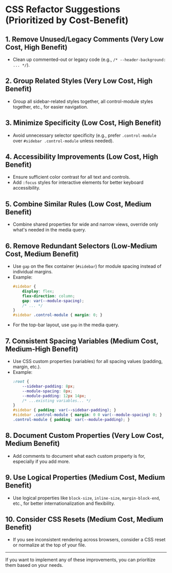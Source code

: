 
# CSS Refactor Suggestions (Prioritized by Cost-Benefit)

## 1. Remove Unused/Legacy Comments (Very Low Cost, High Benefit)
- Clean up commented-out or legacy code (e.g., `/* --header-background: ... */`).

## 2. Group Related Styles (Very Low Cost, High Benefit)
- Group all sidebar-related styles together, all control-module styles together, etc., for easier navigation.

## 3. Minimize Specificity (Low Cost, High Benefit)
- Avoid unnecessary selector specificity (e.g., prefer `.control-module` over `#sidebar .control-module` unless needed).

## 4. Accessibility Improvements (Low Cost, High Benefit)
- Ensure sufficient color contrast for all text and controls.
- Add `:focus` styles for interactive elements for better keyboard accessibility.

## 5. Combine Similar Rules (Low Cost, Medium Benefit)
- Combine shared properties for wide and narrow views, override only what's needed in the media query.

## 6. Remove Redundant Selectors (Low-Medium Cost, Medium Benefit)
- Use `gap` on the flex container (`#sidebar`) for module spacing instead of individual margins.
- Example:
  ```css
  #sidebar {
      display: flex;
      flex-direction: column;
      gap: var(--module-spacing);
      /* ... */
  }
  #sidebar .control-module { margin: 0; }
  ```
- For the top-bar layout, use `gap` in the media query.

## 7. Consistent Spacing Variables (Medium Cost, Medium-High Benefit)
- Use CSS custom properties (variables) for all spacing values (padding, margin, etc.).
- Example:
  ```css
  :root {
      --sidebar-padding: 8px;
      --module-spacing: 8px;
      --module-padding: 12px 14px;
      /* ...existing variables... */
  }
  #sidebar { padding: var(--sidebar-padding); }
  #sidebar .control-module { margin: 0 0 var(--module-spacing) 0; }
  .control-module { padding: var(--module-padding); }
  ```

## 8. Document Custom Properties (Very Low Cost, Medium Benefit)
- Add comments to document what each custom property is for, especially if you add more.

## 9. Use Logical Properties (Medium Cost, Medium Benefit)
- Use logical properties like `block-size`, `inline-size`, `margin-block-end`, etc., for better internationalization and flexibility.

## 10. Consider CSS Resets (Medium Cost, Medium Benefit)
- If you see inconsistent rendering across browsers, consider a CSS reset or normalize at the top of your file.

---

If you want to implement any of these improvements, you can prioritize them based on your needs.
